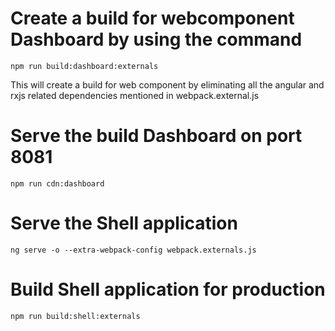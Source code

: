 # Create a build for webcomponent Dashboard by using the command

`npm run build:dashboard:externals`

This will create a build for web component by eliminating all the angular and rxjs related dependencies mentioned in webpack.external.js

# Serve the build Dashboard on port 8081

`npm run cdn:dashboard`

# Serve the Shell application

`ng serve -o --extra-webpack-config webpack.externals.js`

# Build Shell application for production

`npm run build:shell:externals`
